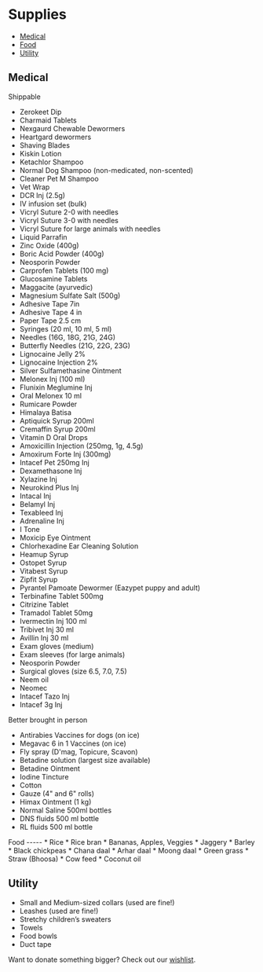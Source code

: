 Supplies
==========

* [Medical](#medical)
* [Food](#food)
* [Utility](#utility)

<a name="medical"></a>

Medical
----

Shippable

* Zerokeet Dip
* Charmaid Tablets
* Nexgaurd Chewable Dewormers
* Heartgard dewormers
* Shaving Blades
* Kiskin Lotion
* Ketachlor Shampoo
* Normal Dog Shampoo (non-medicated, non-scented)
* Cleaner Pet M Shampoo
* Vet Wrap
* DCR Inj (2.5g)
* IV infusion set (bulk)
* Vicryl Suture 2-0 with needles
* Vicryl Suture 3-0 with needles
* Vicryl Suture for large animals with needles
* Liquid Parrafin
* Zinc Oxide (400g)
* Boric Acid Powder (400g)
* Neosporin Powder
* Carprofen Tablets (100 mg)
* Glucosamine Tablets
* Maggacite (ayurvedic)
* Magnesium Sulfate Salt (500g)
* Adhesive Tape 7in
* Adhesive Tape 4 in
* Paper Tape 2.5 cm
* Syringes (20 ml, 10 ml, 5 ml)
* Needles (16G, 18G, 21G, 24G)
* Butterfly Needles (21G, 22G, 23G)
* Lignocaine Jelly 2% 
* Lignocaine Injection 2%
* Silver Sulfamethasine Ointment
* Melonex Inj (100 ml)
* Flunixin Meglumine Inj
* Oral Melonex 10 ml
* Rumicare Powder
* Himalaya Batisa
* Aptiquick Syrup 200ml
* Cremaffin Syrup 200ml
* Vitamin D Oral Drops
* Amoxicillin Injection (250mg, 1g, 4.5g)
* Amoxirum Forte Inj (300mg)
* Intacef Pet 250mg Inj
* Dexamethasone Inj
* Xylazine Inj
* Neurokind Plus Inj
* Intacal Inj
* Belamyl Inj
* Texableed Inj
* Adrenaline Inj
* I Tone
* Moxicip Eye Ointment
* Chlorhexadine Ear Cleaning Solution
* Heamup Syrup
* Ostopet Syrup
* Vitabest Syrup
* Zipfit Syrup
* Pyrantel Pamoate Dewormer (Eazypet puppy and adult)
* Terbinafine Tablet 500mg
* Citrizine Tablet
* Tramadol Tablet 50mg
* Ivermectin Inj 100 ml
* Tribivet Inj 30 ml
* Avillin Inj 30 ml
* Exam gloves (medium)
* Exam sleeves (for large animals)
* Neosporin Powder
* Surgical gloves (size 6.5, 7.0, 7.5)
* Neem oil
* Neomec
* Intacef Tazo Inj
* Intacef 3g Inj

Better brought in person

* Antirabies Vaccines for dogs (on ice)
* Megavac 6 in 1 Vaccines (on ice)
* Fly spray (D'mag, Topicure, Scavon)
* Betadine solution (largest size available)
* Betadine Ointment
* Iodine Tincture
* Cotton
* Gauze (4" and 6" rolls)
* Himax Ointment (1 kg)
* Normal Saline 500ml bottles
* DNS fluids 500 ml bottle
* RL fluids 500 ml bottle


<!--

* Dicrysticin-S 2.5 gm
* Negasunt Powder
* Cephalexin 250mg
* Cefpodoxime tablets 100mg

-->

<a name="food"/>
Food 
-----
* Rice
* Rice bran
* Bananas, Apples, Veggies
* Jaggery
* Barley
* Black chickpeas
* Chana daal
* Arhar daal
* Moong daal
* Green grass
* Straw (Bhoosa)
* Cow feed
* Coconut oil


<a name="utility"></a>
Utility
-----
* Small and Medium-sized collars (used are fine!)
* Leashes (used are fine!)
* Stretchy children’s sweaters
* Towels
* Food bowls
* Duct tape


Want to donate something bigger? Check out our [wishlist](/?p=wishlist).

